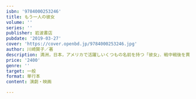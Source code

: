 ```yaml
---
isbn: '9784000253246'
title: もう一人の彼女
volume: ''
series: ''
publisher: 岩波書店
pubdate: '2019-03-27'
cover: 'https://cover.openbd.jp/9784000253246.jpg'
author: 川崎賢子／著
description: 満洲，日本，アメリカで活躍しいくつもの名前を持つ「彼女」．戦中戦後を貫く新しい「彼女」の姿を描く．
price: '2400'
genre: ''
target: 一般
format: 単行本
content: 演劇・映画

---
```

